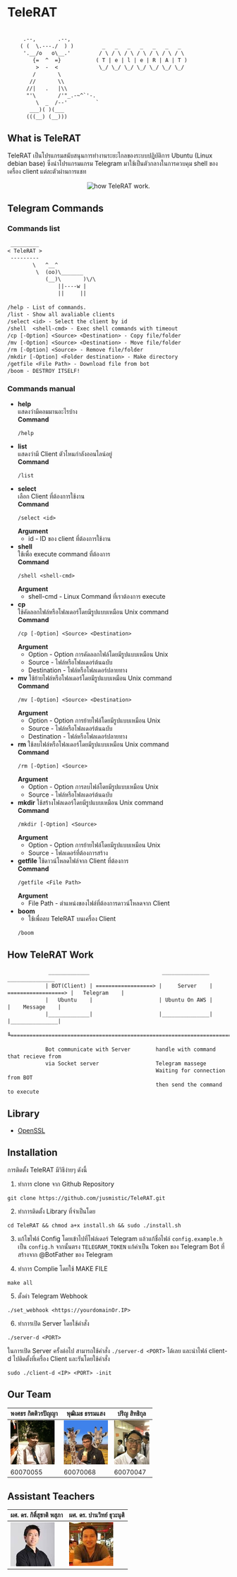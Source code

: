 # TeleRAT
```
    
     .--,       .--,     
    ( (  \.---./  ) )         _   _   _   _   _   _   _  
     '.__/o   o\__.'         / \ / \ / \ / \ / \ / \ / \ 
        {=  ^  =}           ( T | e | l | e | R | A | T )
         >  -  <             \_/ \_/ \_/ \_/ \_/ \_/ \_/          
        /       \
       //       \\
      //|   .   |\\
      "'\       /'"_.-~^`'-.
         \  _  /--'         `
       ___)( )(___
      (((__) (__)))    
```
## What is TeleRAT
TeleRAT เป็นโปรแกรมสนับสนุนการทำงานระยะไกลของระบบปฎิบัติการ Ubuntu (Linux debian base) ซึ่งนำโปรแกรมแกรม Telegram มาใช้เป็นตัวกลางในการควบคุม shell ของเครื่อง client แต่ละตัวผ่านการแชท
<p align="center">
<img align="center" src="https://media.giphy.com/media/hTDO28e3i3Di3H2Y8f/giphy.gif" alt="how TeleRAT work.">
</p>

## Telegram Commands

### Commands list
```
 _________
< TeleRAT >
 ---------
        \   ^__^
         \  (oo)\_______
            (__)\       )\/\
                ||----w |
                ||     ||

/help - List of commands.
/list - Show all avaliable clients
/select <id> - Select the client by id
/shell  <shell-cmd> - Exec shell commands with timeout
/cp [-Option] <Source> <Destination> - Copy file/folder
/mv [-Option] <Source> <Destination> - Move file/folder
/rm [-Option] <Source> - Remove file/folder
/mkdir [-Option] <Folder destination> - Make directory
/getfile <File Path> - Download file from bot
/boom - DESTROY ITSELF!
```
### Commands manual
* **help** <br>
   แสดงว่ามีคอมมานอะไรบ้าง<br>
   **Command** <br>
   ```
   /help 
   ```
* **list** <br>
    แสดงว่ามี Client ตัวไหนกำลังออนไลน์อยู่ <br>
    **Command** <br>
    ```
    /list
    ```
* **select** <br>
    เลือก Client ที่ต้องการใช้งาน <br>
    **Command** <br>
    ```
    /select <id>
    ```
    **Argument** <br>
    * id - ID ของ client ที่ต้องการใช้งาน
* **shell** <br>
    ใช้เพื่อ execute command ที่ต้องการ <br>
    **Command** <br>
    ```
    /shell <shell-cmd>
    ```
    **Argument** <br>
    * shell-cmd - Linux Command ที่เราต้องการ execute
* **cp** <br>
    ใช้คัดลอกไฟล์หรือโฟลเดอร์โดยมีรูปแบบเหมือน Unix command <br>
    **Command**<br>
    ```
    /cp [-Option] <Source> <Destination>
    ```
    **Argument**<br>
    * Option - Option การคัดลอกไฟล์โดยมีรูปแบบเหมือน Unix
    * Source - ไฟล์หรือโฟลเดอร์ต้นฉบับ
    * Destination - ไฟล์หรือโฟลเดอร์ปลายทาง
* **mv**
    ใช้ย้ายไฟล์หรือโฟลเดอร์โดยมีรูปแบบเหมือน Unix command <br>
    **Command**<br>
    ```
    /mv [-Option] <Source> <Destination>
    ```
    **Argument**<br>
    * Option - Option การย้ายไฟล์โดยมีรูปแบบเหมือน Unix
    * Source - ไฟล์หรือโฟลเดอร์ต้นฉบับ
    * Destination - ไฟล์หรือโฟลเดอร์ปลายทาง
* **rm**
    ใช้ลบไฟล์หรือโฟลเดอร์โดยมีรูปแบบเหมือน Unix command <br>
    **Command**<br>
    ```
    /rm [-Option] <Source>
    ```
    **Argument**<br>
    * Option - Option การลบไฟล์โดยมีรูปแบบเหมือน Unix
    * Source - ไฟล์หรือโฟลเดอร์ต้นฉบับ
* **mkdir**
    ใช้สร้างโฟลเดอร์โดยมีรูปแบบเหมือน Unix command <br>
    **Command**<br>
    ```
    /mkdir [-Option] <Source>
    ```
    **Argument**<br>
    * Option - Option การย้ายไฟล์โดยมีรูปแบบเหมือน Unix
    * Source - โฟลเดอร์ที่ต้องการสร้าง
* **getfile**
    ใช้ดาวน์โหลดไฟล์จาก Client ที่ต้องการ <br>
    **Command**<br>
    ```
    /getfile <File Path>
    ```
    **Argument**<br>
    * File Path - ตำแหน่งของไฟล์ที่ต้องการดาวน์โหลดจาก Client
* **boom**
    * ใช้เพื่อลบ TeleRAT บนเครื่อง Client
    ```
    /boom
    ```

## How TeleRAT Work
```
             _____________                       _______________                       _______________
            | BOT(Client) | ==================> |     Server    | ==================> |   Telegram    |
            |   Ubuntu    |                     | Ubuntu On AWS |                     |    Message    | 
            |_____________|                     |_______________|                     |_______________|
                   ╚===========================================================================╝
            
            Bot communicate with Server        handle with command that recieve from
            via Socket server                  Telegram massege 
                                               Waiting for connection from BOT
                                               then send the command to execute

```

## Library
* [OpenSSL](https://www.openssl.org/)

## Installation
การติดตั้ง TeleRAT มีวิธีง่ายๆ ดังนี้
1. ทำการ clone จาก Github Repository
```
git clone https://github.com/jusmistic/TeleRAT.git
```

2. ทำการติดตั้ง Library ที่จำเป็นโดย 
```
cd TeleRAT && chmod a+x install.sh && sudo ./install.sh
```
3. แก้ไขไฟล์ Config โดยเข้าไปที่โฟล์เดอร์ Telegram แล้วแก้ชื่อไฟล์ `config.example.h` เป็น `config.h` จากนั้นตรง `TELEGRAM_TOKEN` แก้ค่าเป็น Token ของ Telegram Bot ที่สร้างจาก @BotFather ของ Telegram

4. ทำการ Complie โดยใช้ MAKE FILE
```
make all
```
5. ตั้งค่า Telegram Webhook
```
./set_webhook <https://yourdomainOr.IP>
```
6. ทำการเปิด Server โดยใช้คำสั่ง
```
./server-d <PORT>
```
ในการเปิด Server ครั้งต่อไป สามารถใช้คำสั่ง `./server-d <PORT>` ได้เลย
และนำไฟล์ client-d ไปติดตั้งที่เครื่อง Client และรันโดยใช้คำสั่ง
```
sudo ./client-d <IP> <PORT> -init
```

## Our Team
พงศธร กิตติวรปัญญา | พุฒิเมธ ธรรมแสง | ปริญ สิทธิกุล
-----------------|--------------|------------
![Phongsathron Kittiworapanya](/resource/fluke.jpg) | ![Puttimate Thumsank](/resource/gun.jpg) | ![Parin Sittigul](/resource/dump.jpg)
60070055 | 60070068 | 60070047

## Assistant Teachers
ผศ. ดร. กิติ์สุชาติ พสุภา | ผศ. ดร. ปานวิทย์ ธุวะนุติ
--------------------|----------------------
![ผศ. ดร. กิติ์สุชาติ พสุภา](/resource/AJOung.png) |![ผศ. ดร. ปานวิทย์ ธุวะนุติ](/resource/AJPanwit.png)

